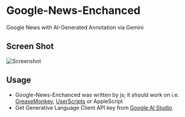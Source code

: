 # Google-News-Enchanced
Google News with AI-Generated Annotation via Gemini

## Screen Shot

![Screenshot](https://github.com/kurokawamomo/Google-News-Enchanced/assets/2446050/b3b49ce7-11ff-476f-be48-35829d0cc7dd)

## Usage

- Google-News-Enchanced was written by js; it should work on i.e. [GreaseMonkey](https://addons.mozilla.org/ja/firefox/addon/greasemonkey/), [UserScripts](https://apps.apple.com/jp/app/userscripts/id1463298887) or AppleScript
- Get Generative Language Client API key from [Google AI Studio](https://aistudio.google.com/app/apikey)

